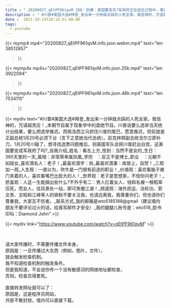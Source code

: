 ```yaml
---
title : " 20200827_qEtPF961qvM 288：劲爆：美国要变天?军政府正在诞生过程中，美国240年的伟大历史将就此终结。 "
description : " #川普#美国大选#拜登_发出来一分钟就点踩的人死全家。我信神的，咒语超灵应！_本期节目属于现象学中的盘她节目。川普说要么选举当天统计出结果，要么把选举推迟。而佩洛西立马抓住川普的尾巴，愿意推迟，但前提是正副总统1月20号必须下台（言下之意她当代总统）。前克林顿副总统戈尔立即补刀，1月20号川输了，想寻找选票问题推后，则美国军队会把川普赶出白宫。这美国要变成军政府了吗?_自我介绍_姓名：看左上方_性别：当然不是女的_生日：365天里的一天_属相：非常荣幸属凤凰_学历　：反正不是博士_职业　：元朝不如妓女_喜欢滴名人：老子！_最喜欢滴字：拆_最喜欢滴事：故居上，自焚！_三观加一观_人生观：一直以为，吹牛是一门很有前途的职业！_价值观：喜欢看脑子被门夹着的人，喜欢看嘴巴比脸大的人！_世界观：老子是思想家，不信你问老子！_悲喜观：人这一生能搞出些什么?不外乎有二：男人扛着女人、钱和名被一根稻草压死，而女人，往风景处一站，即可笑傲江湖！_频道观：海外民运、法轮功、郭文贵、文昭和江峰等人的铁粉不要关注我，也请远离我，我尊重你们，但也请你们尊重我，大家互不伤害。_联系方式_我的邮箱是wto5185188@gmail（建议墙内朋友不要评论过火的话，给我写邮件才安全）_我的腿腿儿账号是：wto518_脸书ID叫：Diamond John "
date :  2021-10-14T10:14:51-08:00
tags:
  - youtube
---
```


{{< mymp4 mp4="20200827_qEtPF961qvM.info.json.webm.mp4" 
text="len 38512857"
>}}

{{< mymp4x  mp4x="20200827_qEtPF961qvM.info.json.25k.mp4"
text="len 3922094"
>}}

{{< mymp4x  mp4x="20200827_qEtPF961qvM.info.json.48k.mp4"
text="len 7534115"
>}}


{{< mydiv text="#川普#美国大选#拜登_发出来一分钟就点踩的人死全家。我信神的，咒语超灵应！_本期节目属于现象学中的盘她节目。川普说要么选举当天统计出结果，要么把选举推迟。而佩洛西立马抓住川普的尾巴，愿意推迟，但前提是正副总统1月20号必须下台（言下之意她当代总统）。前克林顿副总统戈尔立即补刀，1月20号川输了，想寻找选票问题推后，则美国军队会把川普赶出白宫。这美国要变成军政府了吗?_自我介绍_姓名：看左上方_性别：当然不是女的_生日：365天里的一天_属相：非常荣幸属凤凰_学历　：反正不是博士_职业　：元朝不如妓女_喜欢滴名人：老子！_最喜欢滴字：拆_最喜欢滴事：故居上，自焚！_三观加一观_人生观：一直以为，吹牛是一门很有前途的职业！_价值观：喜欢看脑子被门夹着的人，喜欢看嘴巴比脸大的人！_世界观：老子是思想家，不信你问老子！_悲喜观：人这一生能搞出些什么?不外乎有二：男人扛着女人、钱和名被一根稻草压死，而女人，往风景处一站，即可笑傲江湖！_频道观：海外民运、法轮功、郭文贵、文昭和江峰等人的铁粉不要关注我，也请远离我，我尊重你们，但也请你们尊重我，大家互不伤害。_联系方式_我的邮箱是wto5185188@gmail（建议墙内朋友不要评论过火的话，给我写邮件才安全）_我的腿腿儿账号是：wto518_脸书ID叫：Diamond John" >}}
<br>

{{< mydiv link="https://www.youtube.com/watch?v=qEtPF961qvM" >}}


<br>

请大家传播时，不需要传播文件本身，<br>
原因是：一旦传播过大东西（例如，图片，文件），<br>
就会触发检查机制。<br>
我不知道检查机制的触发条件。<br>
但是我知道，不会说你传一个没有敏感词的网络地址都检查，<br>
否则，检查员得累死。<br><br>
直接转发网址就可以了：<br>
原因是，这是程序员网站，<br>
共匪不敢封锁，墙内可以直接下载。


